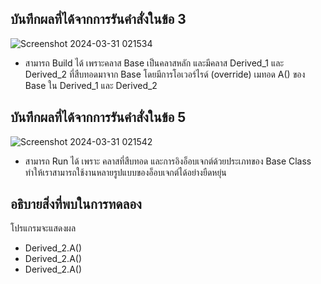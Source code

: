 ## บันทึกผลที่ได้จากการรันคำสั่งในข้อ 3

![Screenshot 2024-03-31 021534](https://github.com/ironmanwin1/03376836-OOP-2566-Lab-11/assets/144198724/60cce08b-bc24-43e9-a042-03850c7fba61)


- สามารถ Build ได้ เพราะคลาส Base เป็นคลาสหลัก และมีคลาส Derived_1 และ Derived_2 ที่สืบทอดมาจาก Base โดยมีการโอเวอร์ไรด์ (override) เมทอด A() ของ Base ใน Derived_1 และ Derived_2

## บันทึกผลที่ได้จากการรันคำสั่งในข้อ 5

![Screenshot 2024-03-31 021542](https://github.com/ironmanwin1/03376836-OOP-2566-Lab-11/assets/144198724/b8abc320-8f79-4150-90d8-31e684682677)


- สามารถ Run ได้ เพราะ คลาสที่สืบทอด และการอิงอ็อบเจกต์ด้วยประเภทของ Base Class ทำให้เราสามารถใช้งานหลายรูปแบบของอ็อบเจกต์ได้อย่างยืดหยุ่น

## อธิบายสิ่งที่พบในการทดลอง

โปรแกรมจะแสดงผล 

- Derived_2.A()
- Derived_2.A()
- Derived_2.A()

